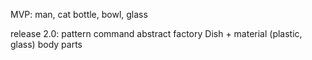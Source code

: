 MVP:
    man, cat
   bottle, bowl, glass


release 2.0:
    pattern command
    abstract factory Dish
        + material (plastic, glass)
    body parts
